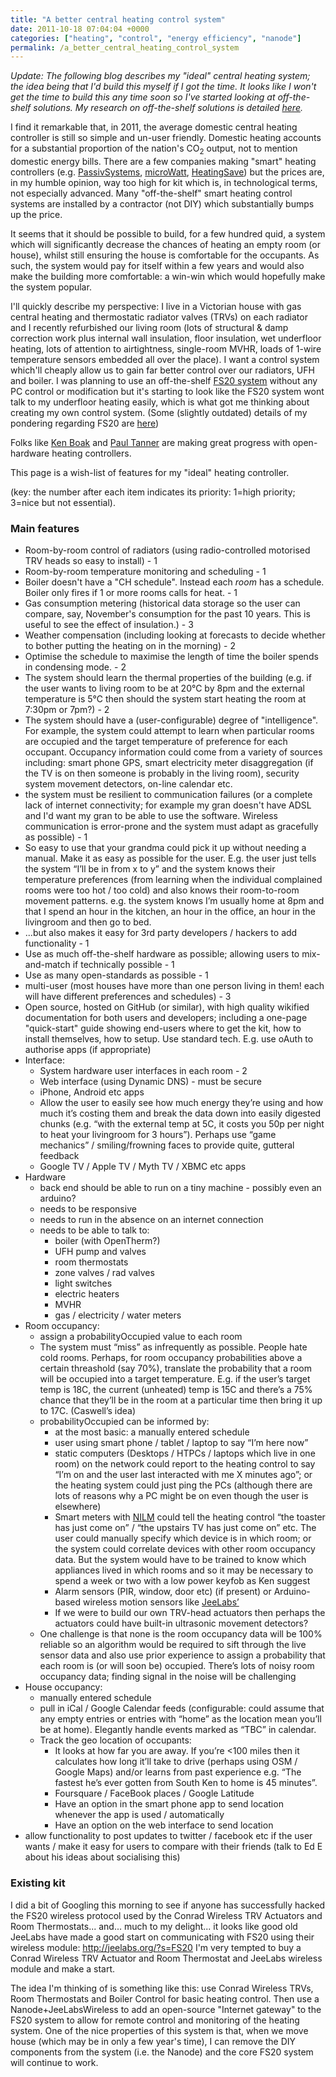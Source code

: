 ```yaml
---
title: "A better central heating control system"
date: 2011-10-18 07:04:04 +0000
categories: ["heating", "control", "energy efficiency", "nanode"]
permalink: /a_better_central_heating_control_system
---
```

*Update: The following blog describes my "ideal" central heating system;
the idea being that I'd build this myself if I got the time. It looks
like I won't get the time to build this any time soon so I've started
looking at off-the-shelf solutions. My research on off-the-shelf
solutions is detailed
[here](/existing_central_heating_control_systems).*

I find it remarkable that, in 2011, the average domestic central heating
controller is still so simple and un-user friendly. Domestic heating
accounts for a substantial proportion of the nation's CO<sub>2</sub> output, not
to mention domestic energy bills. There are a few companies making
"smart" heating controllers (e.g.
[PassivSystems](http://www.passivsystems.com/),
[microWatt](http://www.microwatt.co.uk/products/low-carbon-housing),
[HeatingSave](http://www.heatingsave.co.uk)) but the prices are, in my
humble opinion, way too high for kit which is, in technological terms,
not especially advanced. Many "off-the-shelf" smart heating control
systems are installed by a contractor (not DIY) which substantially
bumps up the price.

It seems that it should be possible to build, for a few hundred quid, a
system which will significantly decrease the chances of heating an empty
room (or house), whilst still ensuring the house is comfortable for the
occupants. As such, the system would pay for itself within a few years
and would also make the building more comfortable: a win-win which would
hopefully make the system popular.

I'll quickly describe my perspective: I live in a Victorian house with
gas central heating and thermostatic radiator valves (TRVs) on each
radiator and I recently refurbished our living room (lots of structural
& damp correction work plus internal wall insulation, floor insulation,
wet underfloor heating, lots of attention to airtightness, single-room
MVHR, loads of 1-wire temperature sensors embedded all over the place).
I want a control system which'll cheaply allow us to gain far better
control over our radiators, UFH and boiler. I was planning to use an
off-the-shelf [FS20
system](http://shop.conrad-uk.com/home-and-garden/home-automation-systems/remote-control-system-conrad-fs20/fs20-heating-control/)
without any PC control or modification but it's starting to look like
the FS20 system wont talk to my underfloor heating easily, which is what
got me thinking about creating my own control system. (Some (slightly
outdated) details of my pondering regarding FS20 are
[here](http://automatedhome.co.uk/vbulletin/showthread.php?t=2050&page=19))

Folks like [Ken Boak](http://sustburbia.blogspot.com/) and [Paul
Tanner](https://plus.google.com/113112452691546538779/about) are making
great progress with open-hardware heating controllers.

This page is a wish-list of features for my "ideal" heating controller.

(key: the number after each item indicates its priority: 1=high
priority; 3=nice but not essential).

### Main features

-   Room-by-room control of radiators (using radio-controlled motorised
    TRV heads so easy to install) - 1
-   Room-by-room temperature monitoring and scheduling - 1
-   Boiler doesn't have a "CH schedule". Instead each *room* has
    a schedule. Boiler only fires if 1 or more rooms calls for heat. - 1
-   Gas consumption metering (historical data storage so the user can
    compare, say, November's consumption for the past 10 years. This is
    useful to see the effect of insulation.) - 3
-   Weather compensation (including looking at forecasts to decide
    whether to bother putting the heating on in the morning) - 2
-   Optimise the schedule to maximise the length of time the boiler
    spends in condensing mode. - 2
-   The system should learn the thermal properties of the building (e.g.
    if the user wants to living room to be at 20℃ by 8pm and the
    external temperature is 5℃ then should the system start heating the
    room at 7:30pm or 7pm?) - 2
-   The system should have a (user-configurable) degree
    of "intelligence". For example, the system could attempt to learn
    when particular rooms are occupied and the target temperature of
    preference for each occupant. Occupancy information could come from
    a variety of sources including: smart phone GPS, smart electricity
    meter disaggregation (if the TV is on then someone is probably in
    the living room), security system movement detectors, on-line
    calendar etc.
-   the system must be resilient to communication failures (or a
    complete lack of internet connectivity; for example my gran doesn't
    have ADSL and I'd want my gran to be able to use the software.
    Wireless communication is error-prone and the system must adapt as
    gracefully as possible) - 1
-   So easy to use that your grandma could pick it up without needing
    a manual. Make it as easy as possible for the user. E.g. the user
    just tells the system “I’ll be in from x to y” and the system knows
    their temperature preferences (from learning when the individual
    complained rooms were too hot / too cold) and also knows their
    room-to-room movement patterns. e.g. the system knows I’m usually
    home at 8pm and that I spend an hour in the kitchen, an hour in the
    office, an hour in the livingroom and then go to bed.
-   ...but also makes it easy for 3rd party developers / hackers to add
    functionality - 1
-   Use as much off-the-shelf hardware as possible; allowing users to
    mix-and-match if technically possible - 1
-   Use as many open-standards as possible - 1
-   multi-user (most houses have more than one person living in them!
    each will have different preferences and schedules) - 3
-   Open source, hosted on GitHub (or similar), with high quality
    wikified documentation for both users and developers; including a
    one-page "quick-start" guide showing end-users where to get the kit,
    how to install themselves, how to setup. Use standard tech. E.g. use
    oAuth to authorise apps (if appropriate)
-   Interface:
    -   System hardware user interfaces in each room - 2
    -   Web interface (using Dynamic DNS) - must be secure
    -   iPhone, Android etc apps
    -   Allow the user to easily see how much energy they’re using and
        how much it’s costing them and break the data down into easily
        digested chunks (e.g. “with the external temp at 5C, it costs
        you 50p per night to heat your livingroom for 3 hours”). Perhaps
        use “game mechanics” / smiling/frowning faces to provide quite,
        gutteral feedback
    -   Google TV / Apple TV / Myth TV / XBMC etc apps
-   Hardware
    -   back end should be able to run on a tiny machine - possibly even
        an arduino?
    -   needs to be responsive
    -   needs to run in the absence on an internet connection
    -   needs to be able to talk to:
        -   boiler (with OpenTherm?)
        -   UFH pump and valves
        -   room thermostats
        -   zone valves / rad valves
        -   light switches
        -   electric heaters
        -   MVHR
        -   gas / electricity / water meters
-   Room occupancy:
    -   assign a probabilityOccupied value to each room
    -   The system must “miss” as infrequently as possible. People hate
        cold rooms. Perhaps, for room occupancy probabilities above a
        certain threashold (say 70%), translate the probability that a
        room will be occupied into a target temperature. E.g. if the
        user’s target temp is 18C, the current (unheated) temp is 15C
        and there’s a 75% chance that they’ll be in the room at a
        particular time then bring it up to 17C. (Caswell’s idea)
    -   probabilityOccupied can be informed by:
        -   at the most basic: a manually entered schedule
        -   user using smart phone / tablet / laptop to say “I’m here
            now”
        -   static computers (Desktops / HTPCs / laptops which live in
            one room) on the network could report to the heating control
            to say “I’m on and the user last interacted with me X
            minutes ago”; or the heating system could just ping the PCs
            (although there are lots of reasons why a PC might be on
            even though the user is elsewhere)
        -   Smart meters with
            [NILM](http://en.wikipedia.org/wiki/Nonintrusive_load_monitoring)
            could tell the heating control “the toaster has just come
            on” / “the upstairs TV has just come on” etc. The user could
            manually specify which device is in which room; or the
            system could correlate devices with other room
            occupancy data. But the system would have to be trained to
            know which appliances lived in which rooms and so it may be
            necessary to spend a week or two with a low power keyfob as
            Ken suggest
        -   Alarm sensors (PIR, window, door etc) (if present) or
            Arduino-based wireless motion sensors like
            [JeeLabs’](http://jeelabs.org/2010/10/15/room-node-redesign/)
        -   If we were to build our own TRV-head actuators then perhaps
            the actuators could have built-in ultrasonic movement
            detectors?
    -   One challenge is that none is the room occupancy data will be
        100% reliable so an algorithm would be required to sift through
        the live sensor data and also use prior experience to assign a
        probability that each room is (or will soon be) occupied.
        There’s lots of noisy room occupancy data; finding signal in the
        noise will be challenging
-   House occupancy:
    -   manually entered schedule
    -   pull in iCal / Google Calendar feeds (configurable: could assume
        that any empty entries or entries with “home” as the location
        mean you’ll be at home). Elegantly handle events marked as “TBC”
        in calendar.
    -   Track the geo location of occupants:
        -   It looks at how far you are away. If you’re &lt;100 miles
            then it calculates how long it’ll take to drive (perhaps
            using OSM / Google Maps) and/or learns from past
            experience e.g. “The fastest he’s ever gotten from South Ken
            to home is 45 minutes”.
        -   Foursquare / FaceBook places / Google Latitude
        -   Have an option in the smart phone app to send location
            whenever the app is used / automatically
        -   Have an option on the web interface to send location
-   allow functionality to post updates to twitter / facebook etc if the
    user wants / make it easy for users to compare with their friends
    (talk to Ed E about his ideas about socialising this)

### Existing kit

I did a bit of Googling this morning to see if anyone has successfully
hacked the FS20 wireless protocol used by the Conrad Wireless TRV
Actuators and Room Thermostats... and... much to my delight... it looks
like good old JeeLabs have made a good start on communicating with FS20
using their wireless module: <http://jeelabs.org/?s=FS20> I'm very
tempted to buy a Conrad Wireless TRV Actuator and Room Thermostat and
JeeLabs wireless module and make a start.

The idea I'm thinking of is something like this: use Conrad Wireless
TRVs, Room Thermostats and Boiler Control for basic heating control.
Then use a Nanode+JeeLabsWireless to add an open-source "Internet
gateway" to the FS20 system to allow for remote control and monitoring
of the heating system. One of the nice properties of this system is
that, when we move house (which may be in only a few year's time), I can
remove the DIY components from the system (i.e. the Nanode) and the core
FS20 system will continue to work.

